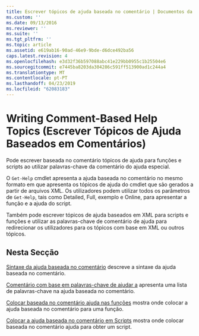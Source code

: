 ```yaml
---
title: Escrever tópicos de ajuda baseada no comentário | Documentos da Microsoft
ms.custom: ''
ms.date: 09/13/2016
ms.reviewer: ''
ms.suite: ''
ms.tgt_pltfrm: ''
ms.topic: article
ms.assetid: e619ab16-90ad-46e9-9bde-d6dce492ba56
caps.latest.revision: 4
ms.openlocfilehash: e3d32f36b597088abc41e229bb0955c1b25504e6
ms.sourcegitcommit: e7445ba8203da304286c591ff513900ad1c244a4
ms.translationtype: MT
ms.contentlocale: pt-PT
ms.lasthandoff: 04/23/2019
ms.locfileid: "62083183"
---
```

# <a name="writing-comment-based-help-topics"></a>Writing Comment-Based Help Topics (Escrever Tópicos de Ajuda Baseados em Comentários)

Pode escrever baseada no comentário tópicos de ajuda para funções e scripts ao utilizar palavras-chave da comentário do ajuda especial.

 O `Get-Help` cmdlet apresenta a ajuda baseada no comentário no mesmo formato em que apresenta os tópicos de ajuda do cmdlet que são gerados a partir de arquivos XML. Os utilizadores podem utilizar todos os parâmetros de `Get-Help`, tais como Detailed, Full, exemplo e Online, para apresentar a função e a ajuda do script.

 Também pode escrever tópicos de ajuda baseados em XML para scripts e funções e utilizar as palavras-chave de comentário de ajuda para redirecionar os utilizadores para os tópicos com base em XML ou outros tópicos.

## <a name="in-this-section"></a>Nesta Secção

 [Sintaxe da ajuda baseada no comentário](./syntax-of-comment-based-help.md) descreve a sintaxe da ajuda baseada no comentário.

 [Comentário com base em palavras-chave de ajudar a](./comment-based-help-keywords.md) apresenta uma lista de palavras-chave na ajuda baseada no comentário.

 [Colocar baseada no comentário ajuda nas funções](./placing-comment-based-help-in-functions.md) mostra onde colocar a ajuda baseada no comentário para uma função.

 [Colocar a ajuda baseada no comentário em Scripts](./placing-comment-based-help-in-scripts.md) mostra onde colocar baseada no comentário ajuda para obter um script.